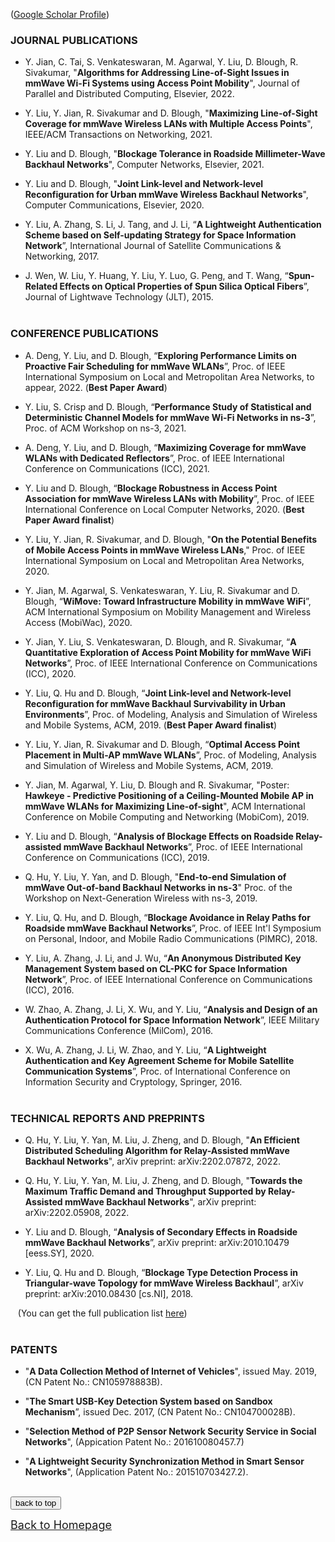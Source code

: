 <!-- 
## <span id="j7"><font color='darkblue' face="Georgia">RECENT PUBLICATIONS</font></span> -->
 ([Google Scholar Profile](https://scholar.google.com/citations?user=B0m2kgQAAAAJ&hl=en))
 
### JOURNAL PUBLICATIONS 

* Y. Jian, C. Tai, S. Venkateswaran, M. Agarwal, Y. Liu, D. Blough, R. Sivakumar, "**Algorithms for Addressing Line-of-Sight Issues in mmWave Wi-Fi Systems using Access Point Mobility**", Journal of Parallel and Distributed Computing, Elsevier, 2022.
 
* Y. Liu, Y. Jian, R. Sivakumar and D. Blough, "**Maximizing Line-of-Sight Coverage for mmWave Wireless LANs with Multiple Access Points**", IEEE/ACM Transactions on Networking, 2021.
 
* Y. Liu and D. Blough, "**Blockage Tolerance in Roadside Millimeter-Wave Backhaul Networks**", Computer Networks, Elsevier, 2021.

* Y. Liu and D. Blough, "**Joint Link-level and Network-level Reconfiguration for Urban mmWave Wireless Backhaul Networks**", Computer Communications, Elsevier, 2020.

* Y. Liu, A. Zhang, S. Li, J. Tang, and J. Li, “**A Lightweight Authentication Scheme based on Self-updating Strategy for Space Information Network**”, International Journal of Satellite Communications & Networking, 2017.

* J. Wen, W. Liu, Y. Huang, Y. Liu, Y. Luo, G. Peng, and T. Wang, “**Spun-Related Effects on Optical Properties of Spun Silica Optical Fibers**”, Journal of Lightwave Technology (JLT), 2015.
<br /> <br />

### CONFERENCE PUBLICATIONS 

* A. Deng, Y. Liu, and D. Blough, “**Exploring Performance Limits on Proactive Fair Scheduling for mmWave WLANs**”, Proc. of IEEE International Symposium on Local and Metropolitan Area Networks, to appear, 2022. (**Best Paper Award**)

* Y. Liu, S. Crisp and D. Blough, “**Performance Study of Statistical and Deterministic Channel Models for mmWave Wi-Fi Networks in ns-3**”, Proc. of ACM Workshop on ns-3, 2021.

* A. Deng, Y. Liu, and D. Blough, “**Maximizing Coverage for mmWave WLANs with Dedicated Reflectors**”, Proc. of IEEE International Conference on Communications (ICC), 2021.

*	Y. Liu and D. Blough, “**Blockage Robustness in Access Point Association for mmWave Wireless LANs with Mobility**”, Proc. of IEEE International Conference on Local Computer Networks, 2020. (**Best Paper Award finalist**)

*	Y. Liu, Y. Jian, R. Sivakumar, and D. Blough, "**On the Potential Benefits of Mobile Access Points in mmWave Wireless LANs**," Proc. of IEEE International Symposium on Local and Metropolitan Area Networks, 2020.

*	Y. Jian, M. Agarwal, S. Venkateswaran, Y. Liu, R. Sivakumar and D. Blough, “**WiMove: Toward Infrastructure Mobility in mmWave WiFi**”, ACM International Symposium on Mobility Management and Wireless Access (MobiWac), 2020.

*	Y. Jian, Y. Liu, S. Venkateswaran, D. Blough, and R. Sivakumar, “**A Quantitative Exploration of Access Point Mobility for mmWave WiFi Networks**”, Proc. of IEEE International Conference on Communications (ICC), 2020.

* Y. Liu, Q. Hu and D. Blough, “**Joint Link-level and Network-level Reconfiguration for mmWave Backhaul Survivability in Urban Environments**”, Proc. of Modeling, Analysis and Simulation of Wireless and Mobile Systems, ACM, 2019. (**Best Paper Award finalist**)

* Y. Liu, Y. Jian, R. Sivakumar and D. Blough, “**Optimal Access Point Placement in Multi-AP mmWave WLANs**”, Proc. of Modeling, Analysis and Simulation of Wireless and Mobile Systems, ACM, 2019.


* Y. Jian, M. Agarwal, Y. Liu, D. Blough and R. Sivakumar, "Poster: **Hawkeye - Predictive Positioning of a Ceiling-Mounted Mobile AP in mmWave WLANs for Maximizing Line-of-sight**", ACM International Conference on Mobile Computing and Networking (MobiCom), 2019.

* Y. Liu and D. Blough, “**Analysis of Blockage Effects on Roadside Relay-assisted mmWave Backhaul Networks**”, Proc. of IEEE International Conference on Communications (ICC), 2019.

* Q. Hu, Y. Liu, Y. Yan, and D. Blough, "**End-to-end Simulation of mmWave Out-of-band Backhaul Networks in ns-3**" Proc. of the Workshop on Next-Generation Wireless with ns-3, 2019.

* Y. Liu, Q. Hu, and D. Blough, “**Blockage Avoidance in Relay Paths for Roadside mmWave Backhaul Networks**”, Proc. of IEEE Int'l Symposium on Personal, Indoor, and Mobile Radio Communications (PIMRC), 2018.


* Y. Liu, A. Zhang, J. Li, and J. Wu, “**An Anonymous Distributed Key Management System based on CL-PKC for Space Information Network**”, Proc. of IEEE International Conference on Communications (ICC), 2016.

*	W. Zhao, A. Zhang, J. Li, X. Wu, and Y. Liu, “**Analysis and Design of an Authentication Protocol for Space Information Network**”, IEEE Military Communications Conference (MilCom), 2016.

*	X. Wu, A. Zhang, J. Li, W. Zhao, and Y. Liu, “**A Lightweight Authentication and Key Agreement Scheme for Mobile Satellite Communication Systems**”, Proc. of International Conference on Information Security and Cryptology, Springer, 2016.
<br /> <br />


### TECHNICAL REPORTS AND PREPRINTS
* Q. Hu, Y. Liu, Y. Yan, M. Liu, J. Zheng, and D. Blough, "**An Efficient Distributed Scheduling Algorithm for Relay-Assisted mmWave Backhaul Networks**", arXiv preprint: arXiv:2202.07872, 2022.

* Q. Hu, Y. Liu, Y. Yan, M. Liu, J. Zheng, and D. Blough, "**Towards the Maximum Traffic Demand and Throughput Supported by Relay-Assisted mmWave Backhaul Networks**", arXiv preprint: arXiv:2202.05908, 2022.

* Y. Liu and D. Blough, “**Analysis of Secondary Effects in Roadside mmWave Backhaul Networks**”, arXiv preprint: arXiv:2010.10479 \[eess.SY\], 2020.

* Y. Liu, Q. Hu and D. Blough, “**Blockage Type Detection Process in Triangular-wave Topology for mmWave Wireless Backhaul**”, arXiv preprint: arXiv:2010.08430 \[cs.NI\], 2018.

&nbsp;&nbsp;&nbsp;(You can get the full publication list [here](https://scholar.google.com/citations?user=B0m2kgQAAAAJ&hl=en))
<br /> <br />
 


<!-- ## <span id="j8"><font color='darkblue' face="Georgia">PATENTS</font></span> -->
### PATENTS
* "**A Data Collection Method of Internet of Vehicles**", issued May. 2019, (CN Patent No.: CN105978883B).  

* "**The Smart USB-Key Detection System based on Sandbox Mechanism**”, issued Dec. 2017, (CN Patent No.: CN104700028B).

* "**Selection Method of P2P Sensor Network Security Service in Social Networks**", (Appication Patent No.: 201610080457.7)

* "**A Lightweight Security Synchronization Method in Smart Sensor Networks**", (Application Patent No.: 201510703427.2).
<br />

<div style="text-align:left">
     <a href="#top"><input type="button" value="back to top" /></a>
</div>

[<u><font size='4'>Back to Homepage</font></u>](https://yuchen-sh.github.io)

  


